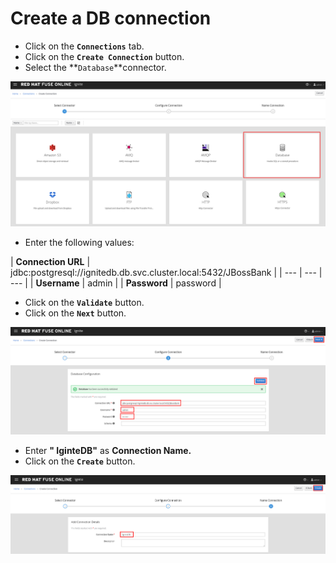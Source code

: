 # Create a DB connection

* Click on the **`Connections`** tab.
* Click on the **`Create Connection`** button.
* Select the **`Database`**connector.

![](../.gitbook/assets/image%20%2842%29.png)

* Enter the following values:

| **Connection URL** | jdbc:postgresql://ignitedb.db.svc.cluster.local:5432/JBossBank |
| --- | --- | --- |
| **Username** | admin |
| **Password** | password |

* Click on the **`Validate`** button.
* Click on the **`Next`** button.

![](../.gitbook/assets/image%20%28126%29.png)

* Enter **" IginteDB"**  as **Connection Name.**
* Click on the **`Create`** button.

![](../.gitbook/assets/image%20%2810%29.png)



